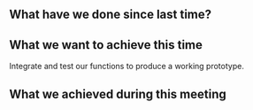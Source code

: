 ## What have we done since last time?

## What we want to achieve this time

Integrate and test our functions to produce a working prototype.

## What we achieved during this meeting
